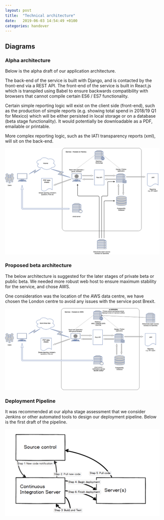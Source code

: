 ```yaml
---
layout: post
title:  "Technical architecture"
date:   2019-06-03 14:54:49 +0100
categories: handover
---
```


## Diagrams

### Alpha architecture

Below is the alpha draft of our application architecture.

The back-end of the service is built with Django, and is contacted by the front-end via a REST API.
The front-end of the service is built in React.js which is transpiled using Babel to ensure backwards compatibility with browsers that cannot compile certain ES6 / ES7 functionality.

Certain simple reporting logic will exist on the client side (front-end), such as the production of simple reports (e.g. showing total spend in 2018/19 Q1 for Mexico) which will be either persisted in local storage or on a database (beta stage functionality). It would potentially be downloadable as a PDF, emailable or printable.

More complex reporting logic, such as the IATI transparency reports (xml), will sit on the back-end.

![alpha architecture diagram](/assets/images/architecture-alpha.png)

### Proposed beta architecture

The below architecture is suggested for the later stages of private beta or public beta.
We needed more robust web host to ensure maximum stability for the service, and chose AWS.

One consideration was the location of the AWS data centre, we have chosen the London centre to avoid any issues with the service post Brexit.

![beta proposed architecture diagram](/assets/images/architecture-beta.png)

### Deployment Pipeline

It was recommended at our alpha stage assessment that we consider Jenkins or other automated tools to design our deployment pipeline.
Below is the first draft of the pipeline.

![beta proposed deployment pipeline diagram](/assets/images/deployment-pipeline.png)
